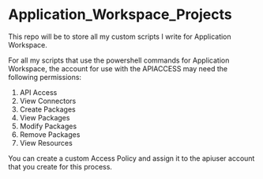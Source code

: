 # Application_Workspace_Projects
This repo will be to store all my custom scripts I write for Application Workspace.

For all my scripts that use the powershell commands for Application Workspace, the account for use with the APIACCESS may need the following permissions:

1. API Access
2. View Connectors
3. Create Packages
4. View Packages
5. Modify Packages
6. Remove Packages
7. View Resources

You can create a custom Access Policy and assign it to the apiuser account that you create for this process.
